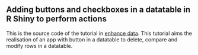 ## Adding buttons and checkboxes in a datatable in R Shiny to perform actions

This is the source code of the tutorial in [enhance data](http://enhancedatascience.com/2017/03/01/three-r-shiny-tricks-to-make-your-shiny-app-shines-33-buttons-to-delete-edit-and-compare-datatable-rows/). This tutorial aims the realisation of an app with button in a datatable to delete, compare and modify rows in a datatable.


